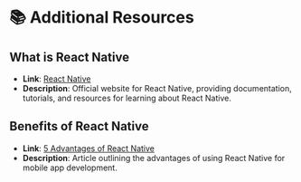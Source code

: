 # 📚 Additional Resources

## What is React Native

- **Link**: [React Native](https://reactnative.dev/)
- **Description**: Official website for React Native, providing documentation, tutorials, and resources for learning about React Native.

## Benefits of React Native

- **Link**: [5 Advantages of React Native](https://icapps.com/blog/5-advantages-react-native)
- **Description**: Article outlining the advantages of using React Native for mobile app development.

